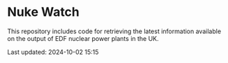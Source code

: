 # Nuke Watch

This repository includes code for retrieving the latest information available on the output of EDF nuclear power plants in the UK.

Last updated: 2024-10-02 15:15